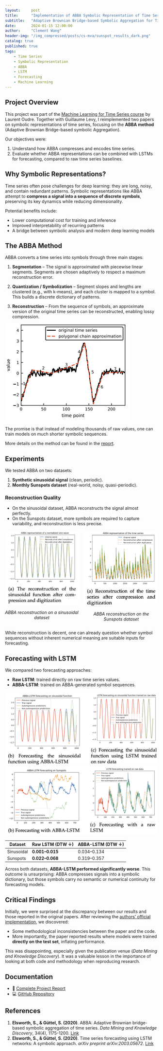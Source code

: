 ```yaml
---
layout:     post
title:      "Implementation of ABBA Symbolic Representation of Time Series"
subtitle:   "Adaptive Brownian Bridge-based Symbolic Aggregation for Time Series Forecasting"
date:       2024-01-15 12:00:00
author:     "Clement Wang"
header-img: "/img_compressed/posts/cs-mva/sunspot_results_dark.png"
catalog: true
published: true
tags:
    - Time Series
    - Symbolic Representation
    - ABBA
    - LSTM
    - Forecasting
    - Machine Learning
---
```


## Project Overview

This project was part of the [Machine Learning for Time Series course](http://www.laurentoudre.fr/ast.html) by Laurent Oudre. Together with Guillaume Levy, I reimplemented two papers on symbolic representations of time series, focusing on the **ABBA method** (Adaptive Brownian Bridge-based symbolic Aggregation).

Our objectives were:  
1. Understand how ABBA compresses and encodes time series.  
2. Evaluate whether ABBA representations can be combined with LSTMs for forecasting, compared to raw time series baselines.  


## Why Symbolic Representations?

Time series often pose challenges for deep learning: they are long, noisy, and contain redundant patterns. Symbolic representations like ABBA attempt to **compress a signal into a sequence of discrete symbols**, preserving its key dynamics while reducing dimensionality.  

Potential benefits include:  
- Lower computational cost for training and inference  
- Improved interpretability of recurring patterns  
- A bridge between symbolic analysis and modern deep learning models  


## The ABBA Method

ABBA converts a time series into symbols through three main stages:

1. **Segmentation** – The signal is approximated with piecewise linear segments. Segments are chosen adaptively to respect a maximum reconstruction error.  

2. **Quantization / Symbolization** – Segment slopes and lengths are clustered (e.g., with k-means), and each cluster is mapped to a symbol. This builds a discrete dictionary of patterns.  

3. **Reconstruction** – From the sequence of symbols, an approximate version of the original time series can be reconstructed, enabling lossy compression.  

![ABBA decomposition](/img_compressed/posts/cs-mva/abba_decomposition.png)

The promise is that instead of modeling thousands of raw values, one can train models on much shorter symbolic sequences.

More details on the method can be found in the [report](https://raw.githubusercontent.com/clementw168/abba-lstm/main/report.pdf).

## Experiments

We tested ABBA on two datasets:  

1. **Synthetic sinusoidal signal** (clean, periodic).  
2. **Monthly Sunspots dataset** (real-world, noisy, quasi-periodic).  

### Reconstruction Quality

- On the sinusoidal dataset, ABBA reconstructs the signal almost perfectly.  
- On the Sunspots dataset, more symbols are required to capture variability, and reconstruction is less precise.  

<div style="display: flex; justify-content: center; gap: 20px;">
  <div style="flex: 1; text-align: center;">
    <img src="/img_compressed/posts/cs-mva/abba_example_sinus.png" alt="ABBA reconstruction - sinusoidal" style="max-width:100%; border-radius:10px;">
    <p><em>ABBA reconstruction on a sinusoidal dataset</em></p>
  </div>
  <div style="flex: 1; text-align: center;">
    <img src="/img_compressed/posts/cs-mva/abba_example_sunspot.png" alt="ABBA reconstruction - sunspots" style="max-width:100%; border-radius:10px;">
    <p><em>ABBA reconstruction on the Sunspots dataset</em></p>
  </div>
</div>

While reconstruction is decent, one can already question whether symbol sequences without inherent numerical meaning are suitable inputs for forecasting.  


## Forecasting with LSTM

We compared two forecasting approaches:  

- **Raw LSTM**: trained directly on raw time series values.  
- **ABBA-LSTM**: trained on ABBA-generated symbol sequences.  

![Results on sinusoidal](/img_compressed/posts/cs-mva/sinus_results.png)
![Results on sunspots](/img_compressed/posts/cs-mva/sunspot_results.png)

| Dataset         | Raw LSTM (DTW ↓) | ABBA-LSTM (DTW ↓) |
|-----------------|------------------|-------------------|
| Sinusoidal      | **0.001–0.015**  | 0.034–0.134       |
| Sunspots        | **0.022–0.068**  | 0.319–0.357       |

Across both datasets, **ABBA-LSTM performed significantly worse**. This outcome is unsurprising: ABBA compresses signals into a symbolic dictionary, but those symbols carry no semantic or numerical continuity for forecasting models.  


## Critical Findings

Initially, we were surprised at the discrepancy between our results and those reported in the original papers. After reviewing the [authors’ official implementation](https://github.com/nla-group/ABBA), we discovered:  

- Some methodological inconsistencies between the paper and the code.  
- More importantly, the paper reported results where models were trained **directly on the test set**, inflating performance.  

This was disappointing, especially given the publication venue (*Data Mining and Knowledge Discovery*). It was a valuable lesson in the importance of looking at both code and methodology when reproducing research.


## Documentation

- 📄 [Complete Project Report](https://raw.githubusercontent.com/clementw168/abba-lstm/main/report.pdf)  
- 💻 [GitHub Repository](https://github.com/clementw168/abba-lstm)  


## References

1. **Elsworth, S., & Güttel, S. (2020)**. ABBA: Adaptive Brownian bridge-based symbolic aggregation of time series. *Data Mining and Knowledge Discovery*, 34(4), 1175-1200. [Link](https://arxiv.org/abs/2003.12469)  
2. **Elsworth, S., & Güttel, S. (2020)**. Time series forecasting using LSTM networks: A symbolic approach. *arXiv preprint arXiv:2003.05672*. [Link](https://arxiv.org/abs/2003.05672)  
